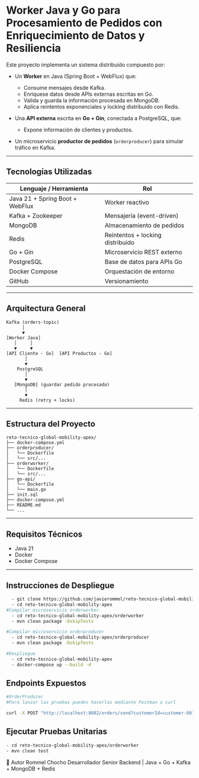 # Worker Java y Go para Procesamiento de Pedidos con Enriquecimiento de Datos y Resiliencia

Este proyecto implementa un sistema distribuido compuesto por:

- Un **Worker** en Java (Spring Boot + WebFlux) que:
  - Consume mensajes desde Kafka.
  - Enriquese datos desde APIs externas escritas en Go.
  - Valida y guarda la información procesada en MongoDB.
  - Aplica reintentos exponenciales y locking distribuido con Redis.

- Una **API externa** escrita en **Go + Gin**, conectada a PostgreSQL, que:
  - Expone información de clientes y productos.

- Un microservicio **productor de pedidos** (`orderproducer`) para simular tráfico en Kafka.

---

## Tecnologías Utilizadas

| Lenguaje / Herramienta | Rol |
|------------------------|-----|
| Java 21 + Spring Boot + WebFlux | Worker reactivo |
| Kafka + Zookeeper     | Mensajería (event-driven) |
| MongoDB               | Almacenamiento de pedidos |
| Redis                 | Reintentos + locking distribuido |
| Go + Gin              | Microservicio REST externo |
| PostgreSQL            | Base de datos para APIs Go |
| Docker Compose        | Orquestación de entorno |
| GitHub                | Versionamiento |

---

## Arquitectura General

```plaintext
Kafka (orders-topic)
      │
      ▼
[Worker Java]
   │     │
   ▼     ▼
[API Cliente - Go]  [API Productos - Go]
       │
       ▼
    PostgreSQL
       │
       ▼
   [MongoDB] (guardar pedido procesado)
       │
       ▼
     Redis (retry + locks)
```
---

## Estructura del Proyecto
```text
reto-tecnico-global-mobility-apex/
├── docker-compose.yml
├── orderproducer/
│   └── Dockerfile
│   └── src/...
├── orderworker/
│   └── Dockerfile
│   └── src/...
├── go-api/
│   └── Dockerfile
│   └── main.go
├── init.sql
├── docker-compose.yml
├── README.md
└── ...
```

---

## Requisitos Técnicos

- Java 21
- Docker
- Docker Compose

---

## Instrucciones de Despliegue


```bash
  - git clone https://github.com/javierommel/reto-tecnico-global-mobility-apex.git
  - cd reto-tecnico-global-mobility-apex
#Compilar microservicio orderworker
  - cd reto-tecnico-global-mobility-apex/orderworker
  - mvn clean package -DskipTests

#Compilar microservicio orderproducer
  - cd reto-tecnico-global-mobility-apex/orderproducer
  - mvn clean package -DskipTests

#Despliegue
  - cd reto-tecnico-global-mobility-apex
  - docker-compose up --build -d
```

## Endpoints Expuestos
```bash
#OrderProducer
#Para lanzar las pruebas puedes hacerlas mediante Postman o curl

curl -X POST "http://localhost:8082/orders/send?customerId=customer-001&productIds=product-001&productIds=product-002"

```


## Ejecutar Pruebas Unitarias
```bash
- cd reto-tecnico-global-mobility-apex/orderworker
- mvn clean test
```

👤 Autor
Rommel Chocho
Desarrollador Senior Backend | Java + Go + Kafka + MongoDB + Redis